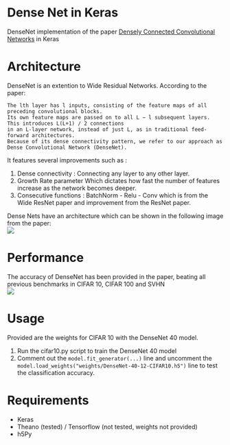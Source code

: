 # Dense Net in Keras
DenseNet implementation of the paper [Densely Connected Convolutional Networks](https://arxiv.org/pdf/1608.06993v1.pdf) in Keras

# Architecture
DenseNet is an extention to Wide Residual Networks. According to the paper: <br>
```
The lth layer has l inputs, consisting of the feature maps of all preceding convolutional blocks. 
Its own feature maps are passed on to all L − l subsequent layers. This introduces L(L+1) / 2 connections 
in an L-layer network, instead of just L, as in traditional feed-forward architectures. 
Because of its dense connectivity pattern, we refer to our approach as Dense Convolutional Network (DenseNet).
```

It features several improvements such as :

1. Dense connectivity : Connecting any layer to any other layer.
2. Growth Rate parameter Which dictates how fast the number of features increase as the network becomes deeper.
3. Consecutive functions : BatchNorm - Relu - Conv which is from the Wide ResNet paper and improvement from the ResNet paper.

Dense Nets have an architecture which can be shown in the following image from the paper: <br>
<img src="https://github.com/titu1994/DenseNet/blob/master/images/dense_net.JPG?raw=true">

# Performance
The accuracy of DenseNet has been provided in the paper, beating all previous benchmarks in CIFAR 10, CIFAR 100 and SVHN <br>
<img src="https://github.com/titu1994/DenseNet/blob/master/images/accuracy_densenet.JPG?raw=true">

# Usage

Provided are the weights for CIFAR 10 with the DenseNet 40 model.

1. Run the cifar10.py script to train the DenseNet 40 model 
2. Comment out the `model.fit_generator(...)` line and uncomment the `model.load_weights("weights/DenseNet-40-12-CIFAR10.h5")` line to test the classification accuracy.

# Requirements

- Keras
- Theano (tested) / Tensorflow (not tested, weights not provided)
- h5Py
